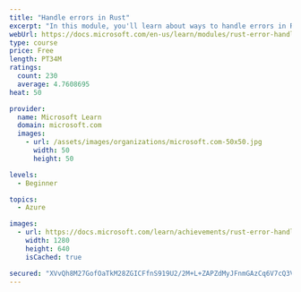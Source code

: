 ```yaml
---
title: "Handle errors in Rust"
excerpt: "In this module, you'll learn about ways to handle errors in Rust."
webUrl: https://docs.microsoft.com/en-us/learn/modules/rust-error-handling/
type: course
price: Free
length: PT34M
ratings:
  count: 230
  average: 4.7608695
heat: 50

provider:
  name: Microsoft Learn
  domain: microsoft.com
  images:
    - url: /assets/images/organizations/microsoft.com-50x50.jpg
      width: 50
      height: 50

levels:
  - Beginner

topics:
  - Azure

images:
  - url: https://docs.microsoft.com/learn/achievements/rust-error-handling-social.png
    width: 1280
    height: 640
    isCached: true

secured: "XVvQh8M27GofOaTkM28ZGICFfnS919U2/2M+L+ZAPZdMyJFnmGAzCq6V7cQ3VvO130reXF505e+Z+3zfLx8h4l4fOmuQoSHIdGcpRrs6gOfT5Pg29ZEmOYlww8bzneUX0eTc3DcDzn3wQsa7/FKKbk5/2AvJ/cH11dvQafix46oks6G0labePAXqoXTr24tohhlDpL7TxTNPq/9V6jOMNueCCULsiNbzsLAvIqSvVhmZjy8u4xbMTXa58fGr7/LRvW6nshQ3YETEHfvwiO5iZ/79VbJSYzEiVcSBuovQTRQ4IpzOItTvEIkPEi1wKJ6BRLRWgHNri7bG4rRYEVmUbjhLwPN+AiA+VDwDxDP0q6MhKCFCqmTsft+/7+mEUhZmdZu0ALwjBBq0KdHTgAK4nEHx5Klbngems44MEncYmEI=;GBJiTtRQuBJ8kDdk/EZuRg=="
---
```


